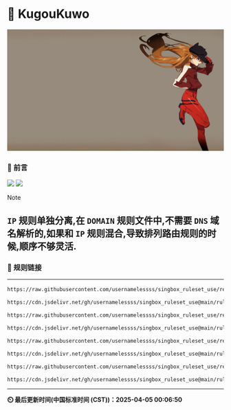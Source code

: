 
# 🧸 KugouKuwo
![](https://raw.githubusercontent.com/usernamelessss/picture-bed/main/images/202504042256831.jpg)
### 📣 前言
![](https://shields.io/badge/-移除重复规则-ff69b4) ![](https://shields.io/badge/-IP&nbsp;规则单独存放不与&nbsp;DOMAIN&nbsp;等混合-green)
> [!NOTE]
**`IP` 规则单独分离,在 `DOMAIN` 规则文件中,不需要 `DNS` 域名解析的,如果和 `IP` 规则混合,导致排列路由规则的时候,顺序不够灵活.**
---

###  🔗 规则链接
---

```url
https://raw.githubusercontent.com/usernamelessss/singbox_ruleset_use/refs/heads/main/rule/KugouKuwo/KugouKuwo_IP.json
```

```url
https://cdn.jsdelivr.net/gh/usernamelessss/singbox_ruleset_use@main/rule/KugouKuwo/KugouKuwo_IP.json
```

```url
https://raw.githubusercontent.com/usernamelessss/singbox_ruleset_use/refs/heads/main/rule/KugouKuwo/KugouKuwo_IP.srs
```

```url
https://cdn.jsdelivr.net/gh/usernamelessss/singbox_ruleset_use@main/rule/KugouKuwo/KugouKuwo_IP.srs
```

```url
https://raw.githubusercontent.com/usernamelessss/singbox_ruleset_use/refs/heads/main/rule/KugouKuwo/KugouKuwo_No_IP.json
```

```url
https://cdn.jsdelivr.net/gh/usernamelessss/singbox_ruleset_use@main/rule/KugouKuwo/KugouKuwo_No_IP.json
```

```url
https://raw.githubusercontent.com/usernamelessss/singbox_ruleset_use/refs/heads/main/rule/KugouKuwo/KugouKuwo_No_IP.srs
```

```url
https://cdn.jsdelivr.net/gh/usernamelessss/singbox_ruleset_use@main/rule/KugouKuwo/KugouKuwo_No_IP.srs
```

---
**⏲️ 最后更新时间(中国标准时间 (CST))：2025-04-05 00:06:50**